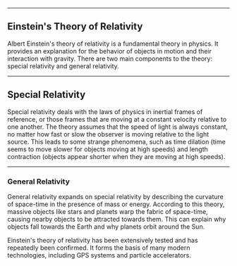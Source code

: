 
---

## Einstein's Theory of Relativity

Albert Einstein's theory of relativity is a fundamental theory in physics. It provides an explanation for the behavior of objects in motion and their interaction with gravity. There are two main components to the theory: special relativity and general relativity.

---

## Special Relativity

Special relativity deals with the laws of physics in inertial frames of reference, or those frames that are moving at a constant velocity relative to one another. The theory assumes that the speed of light is always constant, no matter how fast or slow the observer is moving relative to the light source. This leads to some strange phenomena, such as time dilation (time seems to move slower for objects moving at high speeds) and length contraction (objects appear shorter when they are moving at high speeds).

---

### General Relativity

General relativity expands on special relativity by describing the curvature of space-time in the presence of mass or energy. According to this theory, massive objects like stars and planets warp the fabric of space-time, causing nearby objects to be attracted towards them. This can explain why objects fall towards the Earth and why planets orbit around the Sun.


Einstein's theory of relativity has been extensively tested and has repeatedly been confirmed. It forms the basis of many modern technologies, including GPS systems and particle accelerators.